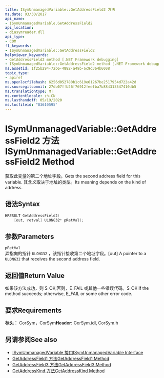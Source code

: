 ```yaml
---
title: ISymUnmanagedVariable::GetAddressField2 方法
ms.date: 03/30/2017
api_name:
- ISymUnmanagedVariable.GetAddressField2
api_location:
- diasymreader.dll
api_type:
- COM
f1_keywords:
- ISymUnmanagedVariable::GetAddressField2
helpviewer_keywords:
- GetAddressField2 method [.NET Framework debugging]
- ISymUnmanagedVariable::GetAddressField2 method [.NET Framework debugging]
ms.assetid: 1f25b294-72b6-4882-a49b-6c9d364b6008
topic_type:
- apiref
ms.openlocfilehash: 6256d052780b1c610e61267be2517954d722a42d
ms.sourcegitcommit: 27db07ffb26f76912feefba7b884313547410db5
ms.translationtype: MT
ms.contentlocale: zh-CN
ms.lasthandoff: 05/19/2020
ms.locfileid: "83610595"
---
```

# <a name="isymunmanagedvariablegetaddressfield2-method"></a><span data-ttu-id="df596-102">ISymUnmanagedVariable::GetAddressField2 方法</span><span class="sxs-lookup"><span data-stu-id="df596-102">ISymUnmanagedVariable::GetAddressField2 Method</span></span>
<span data-ttu-id="df596-103">获取此变量的第二个地址字段。</span><span class="sxs-lookup"><span data-stu-id="df596-103">Gets the second address field for this variable.</span></span> <span data-ttu-id="df596-104">其含义取决于地址的类型。</span><span class="sxs-lookup"><span data-stu-id="df596-104">Its meaning depends on the kind of address.</span></span>  
  
## <a name="syntax"></a><span data-ttu-id="df596-105">语法</span><span class="sxs-lookup"><span data-stu-id="df596-105">Syntax</span></span>  
  
```cpp  
HRESULT GetAddressField2(  
    [out, retval] ULONG32* pRetVal);  
```  
  
## <a name="parameters"></a><span data-ttu-id="df596-106">参数</span><span class="sxs-lookup"><span data-stu-id="df596-106">Parameters</span></span>  
 `pRetVal`  
 <span data-ttu-id="df596-107">弄指向的指针 `ULONG32` ，该指针接收第二个地址字段。</span><span class="sxs-lookup"><span data-stu-id="df596-107">[out] A pointer to a `ULONG32` that receives the second address field.</span></span>  
  
## <a name="return-value"></a><span data-ttu-id="df596-108">返回值</span><span class="sxs-lookup"><span data-stu-id="df596-108">Return Value</span></span>  
 <span data-ttu-id="df596-109">如果该方法成功，则 S_OK;否则，E_FAIL 或其他一些错误代码。</span><span class="sxs-lookup"><span data-stu-id="df596-109">S_OK if the method succeeds; otherwise, E_FAIL or some other error code.</span></span>  
  
## <a name="requirements"></a><span data-ttu-id="df596-110">要求</span><span class="sxs-lookup"><span data-stu-id="df596-110">Requirements</span></span>  
 <span data-ttu-id="df596-111">**标头：** CorSym，CorSym</span><span class="sxs-lookup"><span data-stu-id="df596-111">**Header:** CorSym.idl, CorSym.h</span></span>  
  
## <a name="see-also"></a><span data-ttu-id="df596-112">另请参阅</span><span class="sxs-lookup"><span data-stu-id="df596-112">See also</span></span>

- [<span data-ttu-id="df596-113">ISymUnmanagedVariable 接口</span><span class="sxs-lookup"><span data-stu-id="df596-113">ISymUnmanagedVariable Interface</span></span>](isymunmanagedvariable-interface.md)
- [<span data-ttu-id="df596-114">GetAddressField1 方法</span><span class="sxs-lookup"><span data-stu-id="df596-114">GetAddressField1 Method</span></span>](isymunmanagedvariable-getaddressfield1-method.md)
- [<span data-ttu-id="df596-115">GetAddressField3 方法</span><span class="sxs-lookup"><span data-stu-id="df596-115">GetAddressField3 Method</span></span>](isymunmanagedvariable-getaddressfield3-method.md)
- [<span data-ttu-id="df596-116">GetAddressKind 方法</span><span class="sxs-lookup"><span data-stu-id="df596-116">GetAddressKind Method</span></span>](isymunmanagedvariable-getaddresskind-method.md)
